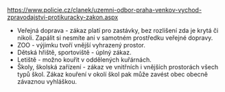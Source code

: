 https://www.policie.cz/clanek/uzemni-odbor-praha-venkov-vychod-zpravodajstvi-protikuracky-zakon.aspx

- Veřejná doprava - zákaz platí pro zastávky, bez rozlišení zda je krytá či nikoli. Zapálit si nesmíte ani v samotném prostředku veřejné dopravy.
- ZOO - výjimku tvoří vnější vyhrazený prostor.
- Dětská hřiště, sportoviště - úplný zákaz.
- Letiště - možno kouřit v oddělených kuřárnách.
- Školy, školská zařízení - zákaz ve vnitřních i vnějších prostorách všech typů škol. Zákaz kouření v okolí škol pak může zavést obec obecně závaznou vyhláškou.

